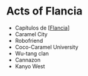 # Acts of Flancia
- Capítulos de [[Flancia]]
- Caramel City
- Robofriend
- Coco-Caramel University
- Wu-tang clan
- Cannazon
- Kanyo West

[//begin]: # "Autogenerated link references for markdown compatibility"
[Flancia]: flancia "Flancia"
[//end]: # "Autogenerated link references"